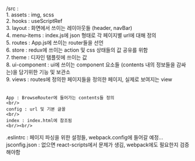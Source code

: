 /src : 
    <br/>
    1. assets : img, scss
    <br/>
    2. hooks : useScriptRef
    <br/>
    3. layout : 화면에서 쓰이는 레이아웃들 (header, navBar)
    <br/>
    4. menu-items : index.js에 json 형태로 각 페이지별 url에 대해 정의
    <br/>
    5. routes : App.js에 쓰이는 router들을 선언
    <br/>
    6. store : redux에 쓰이는 action 및 css 상태들의 값 공유를 위함
    <br/>
    7. theme : 디자인 탬플릿에 쓰이는 값
    <br/>
    8. ui-component : ui에 쓰이는 component 요소들 (contents 내의 정보들을 감싸는)을 담기위한 기능 및 보관소
    <br/>
    9. views : routes에 정의한 페이지들을 정의한 페이지, 실제로 보여지는 view
    <br/><br/>
    
    App : BrowseRouter에 들어가는 contents들 정의
    <br/>
    config : url 및 기본 글꼴
    <br/>
    index : index.html에 참조됨
    <br/><br/>

 .eslintrc : 페이지 파싱을 위한 설정들, webpack.config에 들어갈 예정...
    <br/>
 jsconfig.json : 없으면 react-scripts에서 문제가 생김, webpack에도 필요한지 검증해야함